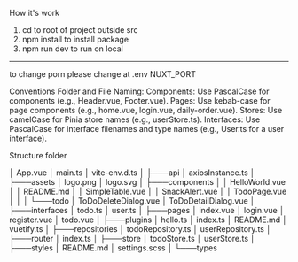 How it's work
1. cd to root of project outside src
2. npm install to install package
3. npm run dev to run on local

***
to change porn please change at .env NUXT_PORT

Conventions
Folder and File Naming:
    Components: Use PascalCase for components (e.g., Header.vue, Footer.vue).
    Pages: Use kebab-case for page components (e.g., home.vue, login.vue, daily-order.vue).
    Stores: Use camelCase for Pinia store names (e.g., userStore.ts).
    Interfaces: Use PascalCase for interface filenames and type names (e.g., User.ts for a user interface).

Structure folder

│   App.vue
│   main.ts
│   vite-env.d.ts
│
├───api
│       axiosInstance.ts
│
├───assets
│       logo.png
│       logo.svg
│
├───components
│   │   HelloWorld.vue
│   │   README.md
│   │   SimpleTable.vue
│   │   SnackAlert.vue
│   │   TodoPage.vue
│   │
│   └───todo
│           ToDoDeleteDialog.vue
│           ToDoDetailDialog.vue
│
├───interfaces
│       todo.ts
│       user.ts
│
├───pages
│       index.vue
│       login.vue
│       register.vue
│       todo.vue
│
├───plugins
│       hello.ts
│       index.ts
│       README.md
│       vuetify.ts
│
├───repositories
│       todoRepository.ts
│       userRepository.ts
│
├───router
│       index.ts
│
├───store
│       todoStore.ts
│       userStore.ts
│
├───styles
│       README.md
│       settings.scss
│
└───types
